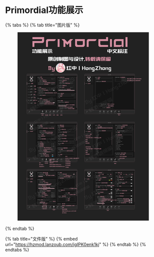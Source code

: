 # Primordial功能展示

{% tabs %}
{% tab title="图片版" %}
<figure><img src="../../.gitbook/assets/image (65).png" alt=""><figcaption></figcaption></figure>
{% endtab %}

{% tab title="文件版" %}
{% embed url="https://hzmod.lanzoub.com/igIPK0enk1kj" %}
{% endtab %}
{% endtabs %}
